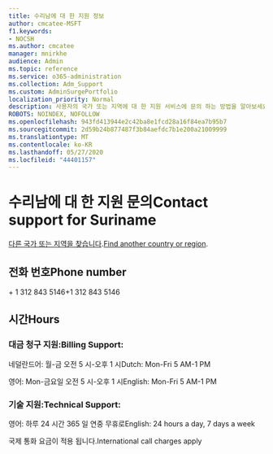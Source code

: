```yaml
---
title: 수리남에 대 한 지원 정보
author: cmcatee-MSFT
f1.keywords:
- NOCSH
ms.author: cmcatee
manager: mnirkhe
audience: Admin
ms.topic: reference
ms.service: o365-administration
ms.collection: Adm_Support
ms.custom: AdminSurgePortfolio
localization_priority: Normal
description: 사용자의 국가 또는 지역에 대 한 지원 서비스에 문의 하는 방법을 알아보세요.
ROBOTS: NOINDEX, NOFOLLOW
ms.openlocfilehash: 943fd413944e2c42ba8e1fcd28a16f84ea7b95b7
ms.sourcegitcommit: 2d59b24b877487f3b84aefdc7b1e200a21009999
ms.translationtype: MT
ms.contentlocale: ko-KR
ms.lasthandoff: 05/27/2020
ms.locfileid: "44401157"
---
```

# <a name="contact-support-for-suriname"></a><span data-ttu-id="e7108-103">수리남에 대 한 지원 문의</span><span class="sxs-lookup"><span data-stu-id="e7108-103">Contact support for Suriname</span></span>

<span data-ttu-id="e7108-104">[다른 국가 또는 지역을 찾습니다](../contact-support-for-business-products.md).</span><span class="sxs-lookup"><span data-stu-id="e7108-104">[Find another country or region](../contact-support-for-business-products.md).</span></span>

## <a name="phone-number"></a><span data-ttu-id="e7108-105">전화 번호</span><span class="sxs-lookup"><span data-stu-id="e7108-105">Phone number</span></span>
<span data-ttu-id="e7108-106">+ 1 312 843 5146</span><span class="sxs-lookup"><span data-stu-id="e7108-106">+1 312 843 5146</span></span>

## <a name="hours"></a><span data-ttu-id="e7108-107">시간</span><span class="sxs-lookup"><span data-stu-id="e7108-107">Hours</span></span>
### <a name="billing-support"></a><span data-ttu-id="e7108-108">대금 청구 지원:</span><span class="sxs-lookup"><span data-stu-id="e7108-108">Billing Support:</span></span>

<span data-ttu-id="e7108-109">네덜란드어: 월-금 오전 5 시-오후 1 시</span><span class="sxs-lookup"><span data-stu-id="e7108-109">Dutch: Mon-Fri 5 AM-1 PM</span></span>

<span data-ttu-id="e7108-110">영어: Mon-금요일 오전 5 시-오후 1 시</span><span class="sxs-lookup"><span data-stu-id="e7108-110">English: Mon-Fri 5 AM-1 PM</span></span>

### <a name="technical-support"></a><span data-ttu-id="e7108-111">기술 지원:</span><span class="sxs-lookup"><span data-stu-id="e7108-111">Technical Support:</span></span>

<span data-ttu-id="e7108-112">영어: 하루 24 시간 365 일 연중 무휴로</span><span class="sxs-lookup"><span data-stu-id="e7108-112">English: 24 hours a day, 7 days a week</span></span>

<span data-ttu-id="e7108-113">국제 통화 요금이 적용 됩니다.</span><span class="sxs-lookup"><span data-stu-id="e7108-113">International call charges apply</span></span>
